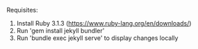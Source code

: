 Requisites:
1. Install Ruby 3.1.3 (https://www.ruby-lang.org/en/downloads/)
2. Run 'gem install jekyll bundler'
3. Run 'bundle exec jekyll serve' to display changes locally
